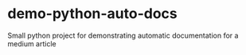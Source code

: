 # demo-python-auto-docs
Small python project for demonstrating automatic documentation for a medium article
